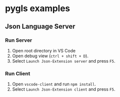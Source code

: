 # pygls examples

## Json Language Server

### Run Server

1. Open root directory in VS Code
1. Open debug view (`ctrl + shift + D`).
1. Select `Launch Json-Extension server` and press `F5`.

### Run Client

1. Open `vscode-client` and run `npm install`.
1. Select `Launch Json-Extension client` and press `F5`.
